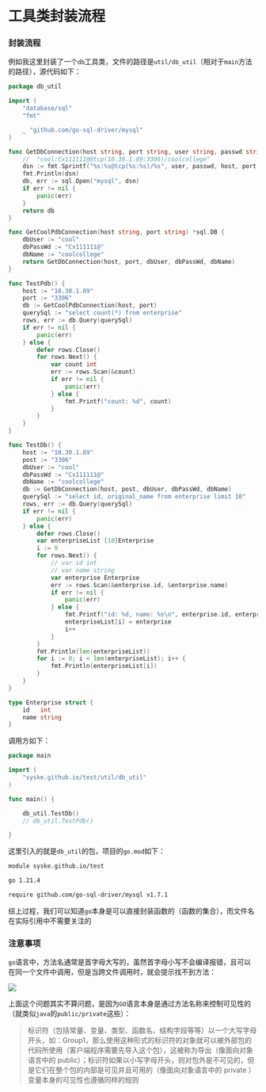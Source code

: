 # 工具类封装流程

### 封装流程

例如我这里封装了一个`db`工具类，文件的路径是`util/db_util`（相对于`main`方法的路径），源代码如下：

```go
package db_util

import (
	"database/sql"
	"fmt"

	_ "github.com/go-sql-driver/mysql"
)

func GetDbConnection(host string, port string, user string, passwd string, dbName string) *sql.DB {
	//  "cool:Cx111111@@tcp(10.30.1.89:3306)/coolcollege"
	dsn := fmt.Sprintf("%s:%s@tcp(%s:%s)/%s", user, passwd, host, port, dbName)
	fmt.Println(dsn)
	db, err := sql.Open("mysql", dsn)
	if err != nil {
		panic(err)
	}
	return db
}

func GetCoolPdbConnection(host string, port string) *sql.DB {
	dbUser := "cool"
	dbPassWd := "Cx111111@"
	dbName := "coolcollege"
	return GetDbConnection(host, port, dbUser, dbPassWd, dbName)
}

func TestPdb() {
	host := "10.30.1.89"
	port := "3306"
	db := GetCoolPdbConnection(host, port)
	querySql := "select count(*) from enterprise"
	rows, err := db.Query(querySql)
	if err != nil {
		panic(err)
	} else {
		defer rows.Close()
		for rows.Next() {
			var count int
			err := rows.Scan(&count)
			if err != nil {
				panic(err)
			} else {
				fmt.Printf("count: %d", count)
			}
		}
	}
}

func TestDb() {
	host := "10.30.1.89"
	post := "3306"
	dbUser := "cool"
	dbPassWd := "Cx111111@"
	dbName := "coolcollege"
	db := GetDbConnection(host, post, dbUser, dbPassWd, dbName)
	querySql := "select id, original_name from enterprise limit 10"
	rows, err := db.Query(querySql)
	if err != nil {
		panic(err)
	} else {
		defer rows.Close()
		var enterpriseList [10]Enterprise
		i := 0
		for rows.Next() {
			// var id int
			// var name string
			var enterprise Enterprise
			err := rows.Scan(&enterprise.id, &enterprise.name)
			if err != nil {
				panic(err)
			} else {
				fmt.Printf("id: %d, name: %s\n", enterprise.id, enterprise.name)
				enterpriseList[i] = enterprise
				i++
			}
		}
		fmt.Println(len(enterpriseList))
		for i := 0; i < len(enterpriseList); i++ {
			fmt.Println(enterpriseList[i])
		}
	}
}

type Enterprise struct {
	id   int
	name string
}
```

调用方如下：

```go
package main

import (
	"syske.github.io/test/util/db_util"
)

func main() {

	db_util.TestDb()
	// db_util.TestPdb()

}
```
这里引入的就是`db_util`的包，项目的`go.mod`如下：

```sh
module syske.github.io/test

go 1.21.4

require github.com/go-sql-driver/mysql v1.7.1
```

综上过程，我们可以知道`go`本身是可以直接封装函数的（函数的集合），而文件名在实际引用中不需要关注的

### 注意事项

`go`语言中，方法名通常是首字母大写的，虽然首字母小写不会编译报错，且可以在同一个文件中调用，但是当跨文件调用时，就会提示找不到方法：

![](https://syske-pic-bed.oss-cn-hangzhou.aliyuncs.com/imgs/20231212111724.png)

上面这个问题其实不算问题，是因为`GO`语言本身是通过方法名称来控制可见性的（就类似`java`的`public/private`这些）：

> 标识符（包括常量、变量、类型、函数名、结构字段等等）以一个大写字母开头，如：Group1，那么使用这种形式的标识符的对象就可以被外部包的代码所使用（客户端程序需要先导入这个包），这被称为导出（像面向对象语言中的 public）；标识符如果以小写字母开头，则对包外是不可见的，但是它们在整个包的内部是可见并且可用的（像面向对象语言中的 private ）
>变量本身的可见性也遵循同样的规则

